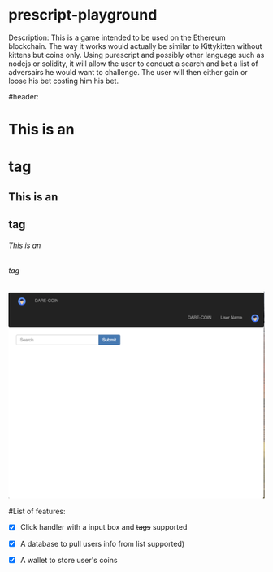 # prescript-playground
Description:
This is a game intended to be used on the Ethereum blockchain. The way it works would actually be similar to Kittykitten without kittens but coins only. 
Using purescript and possibly other language such as nodejs or solidity, it will allow the user to conduct a search and bet a list of adversairs he would want to challenge. The user will then either gain or loose his bet costing him his bet.


#header:
# This is an <h1> tag
## This is an <h2> tag
###### This is an <h6> tag

![alt text](Welcome.png)



#List of features:

- [x] Click handler with a input box and <del>tags</del> supported
- [x] A database to pull users info from list supported)
- [x] A wallet to store user's coins



